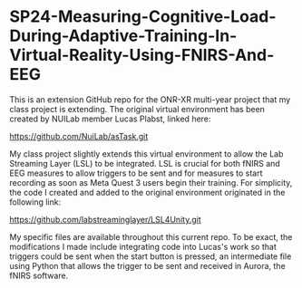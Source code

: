 # SP24-Measuring-Cognitive-Load-During-Adaptive-Training-In-Virtual-Reality-Using-FNIRS-And-EEG

This is an extension GitHub repo for the ONR-XR multi-year project that my class project is extending. The original virtual environment has been created by NUILab member Lucas Plabst, linked here:

https://github.com/NuiLab/asTask.git

My class project slightly extends this virtual environment to allow the Lab Streaming Layer (LSL) to be integrated. LSL is crucial for both fNIRS and EEG measures to allow triggers to be sent and for measures to start recording as soon as Meta Quest 3 users begin their training. For simplicity, the code I created and added to the original environment originated in the following link:

https://github.com/labstreaminglayer/LSL4Unity.git

My specific files are available throughout this current repo. To be exact, the modifications I made include integrating code into Lucas's work so that triggers could be sent when the start button is pressed, an intermediate file using Python that allows the trigger to be sent and received in Aurora, the fNIRS software.
